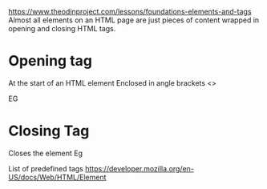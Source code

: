 https://www.theodinproject.com/lessons/foundations-elements-and-tags
Almost all elements on an HTML page are just pieces of content wrapped in opening and closing HTML tags.
# Opening tag  
At the start of an HTML element
Enclosed in angle brackets <>

EG <p>

# Closing Tag
Closes the element 
Eg </p> 

List of predefined tags
https://developer.mozilla.org/en-US/docs/Web/HTML/Element
